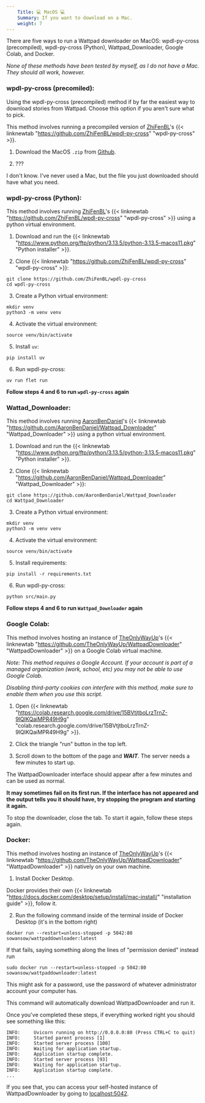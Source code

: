 ```yaml
---
    Title: 💻 MacOS 💻
    Summary: If you want to download on a Mac.
    weight: 7
---
```


There are five ways to run a Wattpad downloader on MacOS: wpdl-py-cross (precompiled), wpdl-py-cross (Python), Wattpad_Downloader, Google Colab, and Docker.

*None of these methods have been tested by myself, as I do not have a Mac. They should all work, however.*

### wpdl-py-cross (precomiled):

Using the wpdl-py-cross (precompiled) method if by far the easiest way to download stories from Wattpad. Choose this option if you aren't sure what to pick.

This method involves running a precompiled version of [ZhiFenBL](https://github.com/ZhiFenBL)'s {{< linknewtab "https://github.com/ZhiFenBL/wpdl-py-cross" "wpdl-py-cross" >}}.

1) Download the MacOS `.zip` from  [Github](https://github.com/ZhiFenBL/bin-wpdl-py/releases/download/v0.0.1/macos-build-arm64-v0.0.1.zip).

2) ???

I don't know. I've never used a Mac, but the file you just downloaded should have what you need.

### wpdl-py-cross (Python):

This method involves running [ZhiFenBL](https://github.com/ZhiFenBL)'s {{< linknewtab "https://github.com/ZhiFenBL/wpdl-py-cross" "wpdl-py-cross" >}} using a python virtual environment.

1) Download and run the {{< linknewtab "https://www.python.org/ftp/python/3.13.5/python-3.13.5-macos11.pkg" "Python installer" >}}.

2) Clone {{< linknewtab "https://github.com/ZhiFenBL/wpdl-py-cross" "wpdl-py-cross" >}}:

```
git clone https://github.com/ZhiFenBL/wpdl-py-cross
cd wpdl-py-cross
```

3) Create a Python virtual environment:

```
mkdir venv
python3 -m venv venv
```

4) Activate the virtual environment:

```
source venv/bin/activate
```

5) Install `uv`:

```
pip install uv
```

6) Run wpdl-py-cross:

```
uv run flet run
```

**Follow steps 4 and 6 to run `wpdl-py-cross` again**

### Wattad_Downloader:

This method involves running [AaronBenDaniel](https://github.com/AaronBenDaniel)'s {{< linknewtab "https://github.com/AaronBenDaniel/Wattpad_Downloader" "Wattpad_Downloader" >}} using a python virtual environment.

1) Download and run the {{< linknewtab "https://www.python.org/ftp/python/3.13.5/python-3.13.5-macos11.pkg" "Python installer" >}}.

2) Clone {{< linknewtab "https://github.com/AaronBenDaniel/Wattpad_Downloader" "Wattpad_Downloader" >}}:

```
git clone https://github.com/AaronBenDaniel/Wattpad_Downloader
cd Wattpad_Downloader
```

3) Create a Python virtual environment:

```
mkdir venv
python3 -m venv venv
```

4) Activate the virtual environment:

```
source venv/bin/activate
```

5) Install requirements:

```
pip install -r requirements.txt
```

6) Run wpdl-py-cross:

```
python src/main.py
```

**Follow steps 4 and 6 to run `Wattpad_Downloader` again**

### Google Colab:

This method involves hosting an instance of [TheOnlyWayUp](https://github.com/TheOnlyWayUp)'s {{< linknewtab "https://github.com/TheOnlyWayUp/WattpadDownloader" "WattpadDownloader" >}} on a Google Colab virtual machine.

*Note: This method requires a Google Account. If your account is part of a managed organization (work, school, etc) you may not be able to use Google Colab.*

*Disabling third-party cookies can interfere with this method, make sure to enable them when you use this script.*

1) Open {{< linknewtab "https://colab.research.google.com/drive/15BVtjtboLrzTrnZ-9lQIKQaiMPR49H9g" "colab.research.google.com/drive/15BVtjtboLrzTrnZ-9lQIKQaiMPR49H9g" >}}.

2) Click the triangle "run" button in the top left.

3) Scroll down to the bottom of the page and ***WAIT***. The server needs a few minutes to start up.

The WattpadDownloader interface should appear after a few minutes and can be used as normal.

**It may sometimes fail on its first run. If the interface has not appeared and the output tells you it should have, try stopping the program and starting it again.**

To stop the downloader, close the tab. To start it again, follow these steps again.

### Docker:

This method involves hosting an instance of [TheOnlyWayUp](https://github.com/TheOnlyWayUp)'s {{< linknewtab "https://github.com/TheOnlyWayUp/WattpadDownloader" "WattpadDownloader" >}} natively on your own machine.

1) Install Docker Desktop.

Docker provides their own {{< linknewtab "https://docs.docker.com/desktop/setup/install/mac-install/" "installation guide" >}}, follow it.

2) Run the following command inside of the terminal inside of Docker Desktop (it's in the bottom right)

```
docker run --restart=unless-stopped -p 5042:80 sowansow/wattpaddownloader:latest
```

If that fails, saying something along the lines of "permission denied" instead run

```
sudo docker run --restart=unless-stopped -p 5042:80 sowansow/wattpaddownloader:latest
```

This might ask for a password, use the password of whatever administrator account your computer has.

This command will automatically download WattpadDownloader and run it.

Once you've completed these steps, if everything worked right you should see something like this:

```
INFO:     Uvicorn running on http://0.0.0.0:80 (Press CTRL+C to quit)
INFO:     Started parent process [1]
INFO:     Started server process [100]
INFO:     Waiting for application startup.
INFO:     Application startup complete.
INFO:     Started server process [93]
INFO:     Waiting for application startup.
INFO:     Application startup complete.
...
```

If you see that, you can access your self-hosted instance of WattpadDownloader by going to [localhost:5042](http://localhost:5042/).